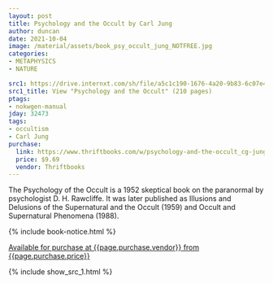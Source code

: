 ```yaml
---
layout: post
title: Psychology and the Occult by Carl Jung
author: duncan
date: 2021-10-04
image: /material/assets/book_psy_occult_jung_NOTFREE.jpg
categories:
- METAPHYSICS
- NATURE

src1: https://drive.internxt.com/sh/file/a5c1c190-1676-4a20-9b83-6c07e454f582/efdc755263ed6f62ccbbc96ad90fccd4b25be217f91fb0c4c15caf6151806f5c
src1_title: View "Psychology and the Occult" (210 pages)
ptags:
- nokwgen-manual
jday: 32473
tags:
- occultism
- Carl Jung
purchase:
  link: https://www.thriftbooks.com/w/psychology-and-the-occult_cg-jung/340841/all-editions/?resultid=55f01d5d-834e-4a47-b276-fee69b3e286a
  price: $9.69
  vendor: Thriftbooks
---
```


The Psychology of the Occult is a 1952 skeptical book on the paranormal by psychologist D. H. Rawcliffe. It was later published as Illusions and Delusions of the Supernatural and the Occult (1959) and Occult and Supernatural Phenomena (1988).

<!--more-->

{% include book-notice.html %}

<a href="{{page.purchase.link}}">Available for purchase at {{page.purchase.vendor}} from {{page.purchase.price}}</a> 

{% include show_src_1.html %}
